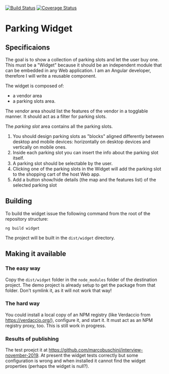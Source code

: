 [![Build Status](https://travis-ci.org/marcobuschini/parking-widget.svg?branch=master)](https://travis-ci.org/marcobuschini/parking-widget)
[![Coverage Status](https://coveralls.io/repos/github/marcobuschini/parking-widget/badge.svg)](https://coveralls.io/github/marcobuschini/parking-widget)

# Parking Widget

## Specificaions

The goal is to show a collection of parking slots and let the user buy one. This must be a "Widget" because it should be an independent module that can be embedded in any Web application. I am an Angular developer, therefore I will write a reusable component.

The widget is composed of:

- a vendor area
- a parking slots area.

The _vendor_ area should list the features of the vendor in a togglable manner. It should act as a filter for parking slots.

The _parking slot_ area contains all the parking slots.

1. You should design parking slots as "blocks" aligned differently between desktop and mobile devices: horizontally on desktop devices and vertically on mobile ones.
1. Inside each parking slot you can insert the info about the parking slot itself.
1. A parking slot should be selectable by the user.
1. Clicking one of the parking slots in the Widget will add the parking slot to the shopping cart of the host Web app.
1. Add a button show/hide details (the map and the features list) of the selected parking slot

## Building

To build the widget issue the following command from the root of the repository structure:

```
ng build widget
```

The project will be built in the `dist/widget` directory.

## Making it available
### The easy way
Copy the `dist/widget` folder in the `node_modules` folder of the destination project.
The demo project is already setup to get the package from that folder. Don't symlink it,
as it will not work that way!

### The hard way
You could install a local copy of an NPM registry (like Verdaccio from https://verdaccio.org/),
configure it, and start it. It must act as an NPM registry proxy, too. This is still work in progress.

### Results of publishing
The test proejct it at https://github.com/marcobuschini/interview-november-2019.
At present the widget tests correctly but some configuration is wrong and when
installed it cannot find the widget properties (perhaps the widget is null?).
